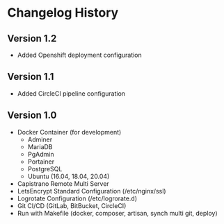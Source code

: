 # Changelog History

## Version 1.2
* Added Openshift deployment configuration

## Version 1.1
* Added CircleCI pipeline configuration

## Version 1.0
* Docker Container (for development)
  - Adminer
  - MariaDB
  - PgAdmin
  - Portainer
  - PostgreSQL
  - Ubuntu (16.04, 18.04, 20.04)
* Capistrano Remote Multi Server
* LetsEncrypt Standard Configuration (/etc/nginx/ssl)
* Logrotate Configuration (/etc/logrorate.d)
* Git CI/CD (GitLab, BitBucket, CircleCI)
* Run with Makefile (docker, composer, artisan, synch multi git, deploy)

